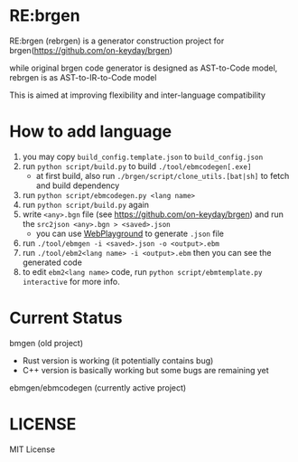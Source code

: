 # RE:brgen

RE:brgen (rebrgen) is a generator construction project for brgen(https://github.com/on-keyday/brgen)

while original brgen code generator is designed as AST-to-Code model,
rebrgen is as AST-to-IR-to-Code model

This is aimed at improving flexibility and inter-language compatibility

# How to add language

1. you may copy `build_config.template.json` to `build_config.json`
2. run `python script/build.py` to build `./tool/ebmcodegen[.exe]`
   - at first build, also run `./brgen/script/clone_utils.[bat|sh]` to fetch and build dependency
3. run `python script/ebmcodegen.py <lang name>`
4. run `python script/build.py` again
5. write `<any>.bgn` file (see https://github.com/on-keyday/brgen) and run the `src2json <any>.bgn > <saved>.json`
   - you can use [WebPlayground](https://on-keyday.github.io/brgen/#code=Zm9ybWF0IERhdGE6DQogICAgbGVuIDp1OA0KICAgIGRhdGEgOltsZW5ddTgNCg&lang=json+ast) to generate `.json` file
6. run `./tool/ebmgen -i <saved>.json -o <output>.ebm`
7. run `./tool/ebm2<lang name> -i <output>.ebm` then you can see the generated code
8. to edit `ebm2<lang name>` code, run `python script/ebmtemplate.py interactive` for more info.

# Current Status

bmgen (old project)

- Rust version is working (it potentially contains bug)
- C++ version is basically working but some bugs are remaining yet

ebmgen/ebmcodegen (currently active project)

# LICENSE

MIT License
